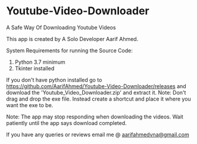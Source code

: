 # Youtube-Video-Downloader
A Safe Way Of Downloading Youtube Videos

This app is created by A Solo Developer Aarif Ahmed.

System Requirements for running the Source Code:

1. Python 3.7 minimum
2. Tkinter installed

If you don't have python installed go to https://github.com/AarifAhmed/Youtube-Video-Downloader/releases and download the 'Youtube_Video_Downloader.zip' and extract it. 
Note: Don't drag and drop the exe file. Instead create a shortcut and place it where you want the exe to be.

Note:
The app may stop responding when downloading the videos. Wait patiently until the app says download completed.

If you have any queries or reviews email me @ aarifahmedvna@gmail.com
